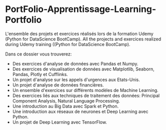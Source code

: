 # PortFolio-Apprentissage-Learning-Portfolio
L'ensemble des projets et exercices réalisés lors de la formation Udemy (Python for DataScience BootCamp).
All the projects and exercices realized during Udemy training ((Python for DataScience BootCamp).

Dans ce dossier vous trouverez:
* Des exercices d'analyse de données avec Pandas et Numpy.
* Des exercices de visualisation de données avec Matplotlib, Seaborn, Pandas, Plotly et Cufflinks.
* Un projet d'analyse sur les appels d'urgences aux Etats-Unis.
* Un projet d'analyse de données financières.
* Un ensemble d'exercices sur différents modèles de Machine Learning.
* Des exercices liés aux techniques de traitement des données: Principal Component Analysis, Natural Language Processing.
* Une introduction au Big Data avec Spark et Python.
* Une introduction aux réseaux de neurones et Deep Learning avec Python.
* Un projet de Deep Learning avec TensorFlow.
